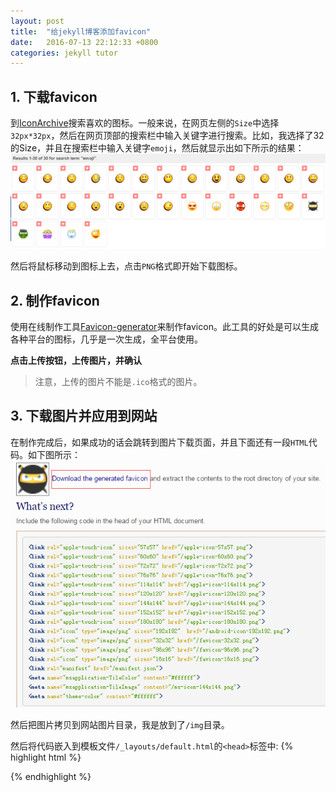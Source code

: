 ```yaml
---
layout: post
title:  "给jekyll博客添加favicon"
date:   2016-07-13 22:12:33 +0800
categories: jekyll tutor
---
```


## 1. 下载favicon
到[IconArchive](http://www.iconarchive.com/)搜索喜欢的图标。一般来说，在网页左侧的`Size`中选择`32px*32px`，然后在网页顶部的搜索栏中输入关键字进行搜索。比如，我选择了32的Size，并且在搜索栏中输入关键字`emoji`，然后就显示出如下所示的结果：
![searchResult](/photo/searchResult.png)

然后将鼠标移动到图标上去，点击`PNG`格式即开始下载图标。

## 2. 制作favicon
使用在线制作工具[Favicon-generator](http://www.favicon-generator.org/)来制作favicon。此工具的好处是可以生成各种平台的图标，几乎是一次生成，全平台使用。

**点击上传按钮，上传图片，并确认**

>注意，上传的图片不能是`.ico`格式的图片。

## 3. 下载图片并应用到网站
在制作完成后，如果成功的话会跳转到图片下载页面，并且下面还有一段`HTML`代码。如下图所示：
![downloadPage](/photo/downloadPage.png)

然后把图片拷贝到网站图片目录，我是放到了`/img`目录。

然后将代码嵌入到模板文件`/_layouts/default.html`的`<head>`标签中:
{% highlight html %}
<html>
  <head>
    <link rel="apple-touch-icon" sizes="57x57" href="/img/apple-icon-57x57.png">
    <link rel="apple-touch-icon" sizes="60x60" href="/img/apple-icon-60x60.png">
    <link rel="apple-touch-icon" sizes="72x72" href="/img/apple-icon-72x72.png">
    <link rel="apple-touch-icon" sizes="76x76" href="/img/apple-icon-76x76.png">
    <link rel="apple-touch-icon" sizes="114x114" href="/img/apple-icon-114x114.png">
    <link rel="apple-touch-icon" sizes="120x120" href="/img/apple-icon-120x120.png">
    <link rel="apple-touch-icon" sizes="144x144" href="/img/apple-icon-144x144.png">
    <link rel="apple-touch-icon" sizes="152x152" href="/img/apple-icon-152x152.png">
    <link rel="apple-touch-icon" sizes="180x180" href="/img/apple-icon-180x180.png">
    <link rel="icon" type="image/png" sizes="192x192"  href="/img/android-icon-192x192.png">
    <link rel="icon" type="image/png" sizes="32x32" href="/img/favicon-32x32.png">
    <link rel="icon" type="image/png" sizes="96x96" href="/img/favicon-96x96.png">
    <link rel="icon" type="image/png" sizes="16x16" href="/img/favicon-16x16.png">
    <link rel="manifest" href="/img/manifest.json">
    <meta name="msapplication-TileColor" content="#ffffff">
    <meta name="msapplication-TileImage" content="/ms-icon-144x144.png">
    <meta name="theme-color" content="#ffffff">
  </head>
{% endhighlight %}

